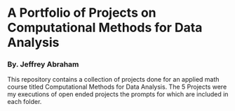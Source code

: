# A Portfolio of Projects on Computational Methods for Data Analysis
### By. Jeffrey Abraham
This repository contains a collection of projects done for an applied math course titled Computational Methods for Data Analysis.
The 5 Projects were my executions of open ended projects the prompts for which are included in each folder.
